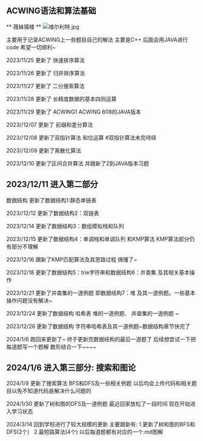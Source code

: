 ## ACWING语法和算法基础
** 薇妹镇楼 **
![维尔利特.jpg](https://cdn.acwing.com/media/article/image/2024/03/14/352015_8f0b0600e2-维尔利特.jpg)

主要用于记录ACWING上一些题目自己的解法 主要是C++ 后面会用JAVA进行code 希望一切顺利~

2023/11/25 更新了 快速排序算法 

2023/11/26 更新了 归并排序算法

2023/11/27 更新了 二分搜索算法

2023/11/28 更新了 长精度数据的基本四则运算

2023/11/29 更新了 ACWING1 ACWING 608的JAVA版本

2023//12/07 更新了 前缀和差分算法

2023//12/08 更新了双指针算法 和位运算 
#双指针算法未完待续

2023//12/09 更新了离散化算法 

2023/12/10 更新了区间合并算法 并跟新了2到JAVA版本习题

## 2023/12/11 进入第二部分

数据结构 更新了数据结构1:静态单链表

2023//12/12 更新了数据结构2：双链表

2023/12/14 更新了数据结构3：数组模拟栈和队列

2023//12/15 更新了数据结构4：单调栈和单调队列 和KMP算法 KMP算法部分仍有部分不理解

2023/12/16 跟新了KMP匹配算法及其思路过程 搞懂了~

2023/12/18 更新了数据结构5：trie字符串和数据结构6：并查集 及其相关基本操作

2023/12/21 更新了并查集的一道例题 即数据结构7：堆 及其一道例题。一些基本操作问题没有解决~

2023/12/24 更新了数据结构 哈希表 堆的一道例题、 并查集的一道例题 ~

2023/12/26 更新了数据结构 字符串哈希表及其一道例题~数据结构章节快完了

2024/1/6 跑回来更新了~ 终于更新完数据结构的最后一道题了 后续想尝试一下把每道题写一个题解 数形结合一下~~~~

## 2024/1/6 进入第三部分: 搜索和图论

2024/1/9 更新了搜索算法 BFS和DFS及一些相关例题 以后均会上传代码和相关题目以免不知道代码是解决什么问题的

2024/1/30 更新了树和图的DFS及一道例题 最近回家放松了一段时间 现在开始进入学习状态

2024/3/14 回到学校进行了较大规模的更新 主要跟新有: 1.更新了树和图的BFS和DFS(2个）  2.最短路算法(4个) 以后每道题都有对应的一个.md图解
